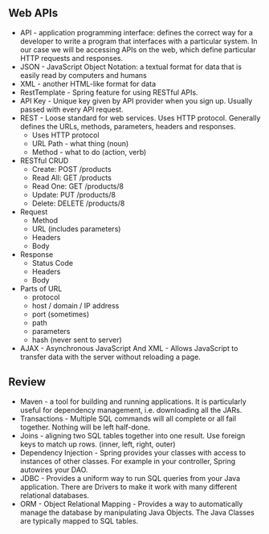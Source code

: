 ## Web APIs
* API - application programming interface: defines the correct way for a developer to write a program that interfaces with a particular system. In our case we will be accessing APIs on the web, which define particular HTTP requests and responses.
* JSON - JavaScript Object Notation: a textual format for data that is easily read by computers and humans
* XML - another HTML-like format for data
* RestTemplate - Spring feature for using RESTful APIs.
* API Key - Unique key given by API provider when you sign up. Usually passed with every API request.
* REST - Loose standard for web services. Uses HTTP protocol. Generally defines the URLs, methods, parameters, headers and responses.
  - Uses HTTP protocol
  - URL Path - what thing (noun)
  - Method - what to do (action, verb)
* RESTful CRUD
  - Create: POST /products
  - Read All: GET /products
  - Read One: GET /products/8
  - Update: PUT /products/8
  - Delete: DELETE /products/8
* Request
  - Method
  - URL (includes parameters)
  - Headers
  - Body
* Response
  - Status Code
  - Headers
  - Body
* Parts of URL
  - protocol
  - host / domain / IP address
  - port (sometimes)
  - path
  - parameters
  - hash (never sent to server)
* AJAX - Asynchronous JavaScript And XML - Allows JavaScript to transfer data with the server without reloading a page.

## Review
* Maven - a tool for building and running applications. It is particularly useful for dependency management, i.e. downloading all the JARs.
* Transactions - Multiple SQL commands will all complete or all fail together. Nothing will be left half-done.
* Joins - aligning two SQL tables together into one result. Use foreign keys to match up rows. (inner, left, right, outer)
* Dependency Injection - Spring provides your classes with access to instances of other classes. For example in your controller, Spring autowires your DAO.
* JDBC - Provides a uniform way to run SQL queries from your Java application. There are Drivers to make it work with many different relational databases.
* ORM - Object Relational Mapping - Provides a way to automatically manage the database by manipulating Java Objects. The Java Classes are typically mapped to SQL tables.













